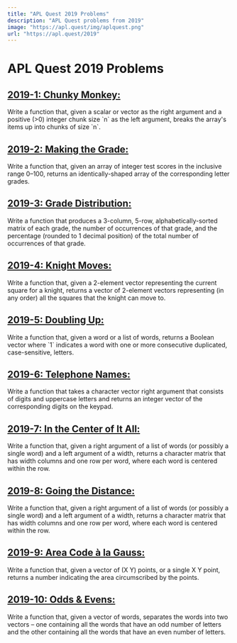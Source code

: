 ```yaml
---
title: "APL Quest 2019 Problems"
description: "APL Quest problems from 2019"
image: "https://apl.quest/img/aplquest.png"
url: "https://apl.quest/2019"
---
```

# APL Quest 2019 Problems
<div class="index">
<p><h2><a href="1">2019-1: Chunky Monkey:</a></h2> Write a function that, given a scalar or vector as the right argument and a positive (>0) integer chunk size `n` as the left argument, breaks the array's items up into chunks of size `n`.</p>

<p><h2><a href="2">2019-2: Making the Grade:</a></h2> Write a function that, given an array of integer test scores in the inclusive range 0–100, returns an identically-shaped array of the corresponding letter grades.</p>

<p><h2><a href="3">2019-3: Grade Distribution:</a></h2> Write a function that produces a 3-column, 5-row, alphabetically-sorted matrix of each grade, the number of occurrences of that grade, and the percentage (rounded to 1 decimal position) of the total number of occurrences of that grade.</p>

<p><h2><a href="4">2019-4: Knight Moves:</a></h2> Write a function that, given a 2-element vector representing the current square for a knight, returns a vector of 2-element vectors representing (in any order) all the squares that the knight can move to.</p>

<p><h2><a href="5">2019-5: Doubling Up:</a></h2> Write a function that, given a word or a list of words, returns a Boolean vector where `1` indicates a word with one or more consecutive duplicated, case-sensitive, letters.</p>

<p><h2><a href="6">2019-6: Telephone Names:</a></h2> Write a function that takes a character vector right argument that consists of digits and uppercase letters and returns an integer vector of the corresponding digits on the keypad.</p>

<p><h2><a href="7">2019-7: In the Center of It All:</a></h2> Write a function that, given a right argument of a list of words (or possibly a single word) and a left argument of a width, returns a character matrix that has width columns and one row per word, where each word is centered within the row.</p>

<p><h2><a href="8">2019-8: Going the Distance:</a></h2> Write a function that, given a right argument of a list of words (or possibly a single word) and a left argument of a width, returns a character matrix that has width columns and one row per word, where each word is centered within the row.</p>

<p><h2><a href="9">2019-9: Area Code à la Gauss:</a></h2> Write a function that, given a vector of (X Y) points, or a single X Y point, returns a number indicating the area circumscribed by the points.</p>

<p><h2><a href="10">2019-10: Odds & Evens:</a></h2> Write a function that, given a vector of words, separates the words into two vectors – one containing all the words that have an odd number of letters and the other containing all the words that have an even number of letters.</p>

</div>
